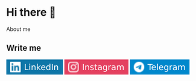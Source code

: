 # Hi there 👋

About me

## Write me

[![Linkedin: jennaqa](https://github.com/albrtr/albrtr/blob/main/icons/LinkedIn_ic.svg)](https://linkedin.com/in/albrtpr)
[![Instagram: jennaqa](https://github.com/albrtr/albrtr/blob/main/icons/Instagram_ic.svg)](https://instagram.com/albrt.r)
[![Telegram Badge](https://github.com/albrtr/albrtr/blob/main/icons/Telegram_ic.svg)](https://t.me/albrtpr)

